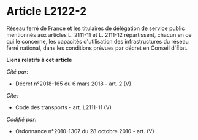 # Article L2122-2

Réseau ferré de France et les titulaires de délégation de service public mentionnés aux articles L. 2111-11 et L. 2111-12
répartissent, chacun en ce qui le concerne, les capacités d'utilisation des infrastructures du réseau ferré national, dans
les conditions prévues par décret en Conseil d'Etat.

**Liens relatifs à cet article**

_Cité par_:

  - Décret n°2018-165 du 6 mars 2018 - art. 2 (V)

_Cite_:

  - Code des transports - art. L2111-11 (V)

_Codifié par_:

  - Ordonnance n°2010-1307 du 28 octobre 2010 - art. (V)

